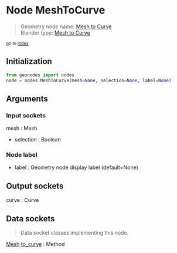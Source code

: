
# Node MeshToCurve

> Geometry node name: [Mesh to Curve](https://docs.blender.org/manual/en/latest/modeling/geometry_nodes/material/mesh_to_curve.html)<br>
  Blender type: [Mesh to Curve](https://docs.blender.org/api/current/bpy.types.GeometryNodeMeshToCurve.html)
  
<sub>go to [index](/docs/index.md)</sub>

## Initialization

```python
from geonodes import nodes
node = nodes.MeshToCurve(mesh=None, selection=None, label=None)
```



## Arguments


### Input sockets

mesh : Mesh
- selection : Boolean

### Node label

- label : Geometry node display label (default=None)

## Output sockets

curve : Curve

## Data sockets

> Data socket classes implementing this node.
  
[Mesh](/docs/sockets/Mesh.md) [to_curve](/docs/sockets/Mesh.md#to_curve) : Method

